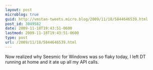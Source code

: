 ```yaml
---
layout: post
microblog: true
guid: http://vmstan-tweets.micro.blog/2009/11/18/5844646539.html
post_id: 3049582
date: 2009-11-18T19:43:51-0600
lastmod: 2009-11-18T19:43:51-0600
type: post
url: /2009/11/18/5844646539.html
---
```

Now realized why Seesmic for Windows was so flaky today, I left DT running at home and it ate up all my API calls.

